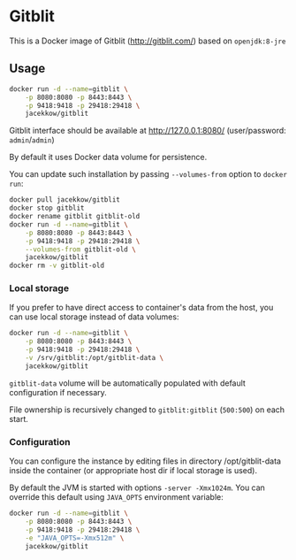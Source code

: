 # Gitblit

This is a Docker image of Gitblit (http://gitblit.com/)
based on `openjdk:8-jre`

## Usage

```bash
docker run -d --name=gitblit \
	-p 8080:8080 -p 8443:8443 \
	-p 9418:9418 -p 29418:29418 \
	jacekkow/gitblit
```

Gitblit interface should be available at http://127.0.0.1:8080/
(user/password: `admin`/`admin`)

By default it uses Docker data volume for persistence.

You can update such installation by passing `--volumes-from` option
to `docker run`:

```bash
docker pull jacekkow/gitblit
docker stop gitblit
docker rename gitblit gitblit-old
docker run -d --name=gitblit \
	-p 8080:8080 -p 8443:8443 \
	-p 9418:9418 -p 29418:29418 \
	--volumes-from gitblit-old \
	jacekkow/gitblit
docker rm -v gitblit-old
```

### Local storage

If you prefer to have direct access to container's data
from the host, you can use local storage instead of data volumes:

```bash
docker run -d --name=gitblit \
	-p 8080:8080 -p 8443:8443 \
	-p 9418:9418 -p 29418:29418 \
	-v /srv/gitblit:/opt/gitblit-data \
	jacekkow/gitblit
```

`gitblit-data` volume will be automatically populated
with default configuration if necessary.

File ownership is recursively changed to
`gitblit:gitblit` (`500:500`) on each start.

### Configuration

You can configure the instance by editing files 
in directory /opt/gitblit-data inside the container
(or appropriate host dir if local storage is used).

By default the JVM is started with options `-server -Xmx1024m`.
You can override this default using `JAVA_OPTS` environment
variable:

```bash
docker run -d --name=gitblit \
	-p 8080:8080 -p 8443:8443 \
	-p 9418:9418 -p 29418:29418 \
	-e "JAVA_OPTS=-Xmx512m" \
	jacekkow/gitblit
```
